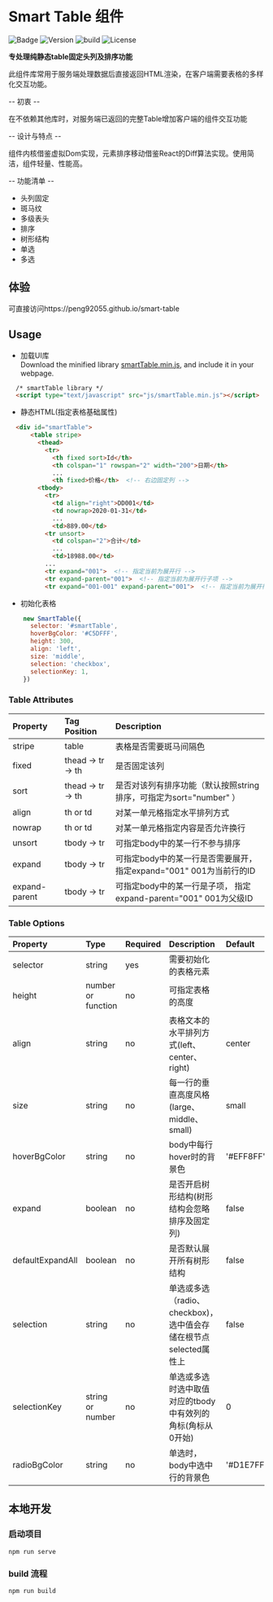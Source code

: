 # Smart Table 组件
![Badge](https://img.shields.io/badge/Hey!-Everybody-yellow)
![Version](https://img.shields.io/github/package-json/v/peng92055/smart-table)
![build](https://travis-ci.org/peng92055/smart-table.svg?branch=master)
![License](https://img.shields.io/github/license/peng92055/smart-table)

**专处理纯静态table固定头列及排序功能**

此组件库常用于服务端处理数据后直接返回HTML渲染，在客户端需要表格的多样化交互功能。

-- 初衷 --

  在不依赖其他库时，对服务端已返回的完整Table增加客户端的组件交互功能

-- 设计与特点 --
  
  组件内核借鉴虚拟Dom实现，元素排序移动借鉴React的Diff算法实现。使用简洁，组件轻量、性能高。

-- 功能清单 --

  - 头列固定
  - 斑马纹
  - 多级表头
  - 排序
  - 树形结构
  - 单选
  - 多选

## 体验
可直接访问https://peng92055.github.io/smart-table

## Usage
- 加载UI库<br>
  Download the minified library [smartTable.min.js](https://peng92055.github.io/smart-table/smartTable.min.js), and include it in your webpage.
```html
  /* smartTable library */
  <script type="text/javascript" src="js/smartTable.min.js"></script>
```
- 静态HTML(指定表格基础属性)<br>
```html
  <div id="smartTable">
      <table stripe>
        <thead>
          <tr>
            <th fixed sort>Id</th>
            <th colspan="1" rowspan="2" width="200">日期</th>
            ...
            <th fixed>价格</th>  <!-- 右边固定列 -->
        <tbody>
          <tr>
            <td align="right">DD001</td>
            <td nowrap>2020-01-31</td>
            ...
            <td>889.00</td>
          <tr unsort>
            <td colspan="2">合计</td>
            ...
            <td>18988.00</td>
          ...
          <tr expand="001">  <!-- 指定当前为展开行 -->
          <tr expand-parent="001">  <!-- 指定当前为展开行子项 -->
          <tr expand="001-001" expand-parent="001">  <!-- 指定当前为展开行及为其他行子项 -->
```
- 初始化表格
```javascript
    new SmartTable({
      selector: '#smartTable',
      hoverBgColor: '#C5DFFF',
      height: 300,
      align: 'left',
      size: 'middle',
      selection: 'checkbox',
      selectionKey: 1,
    })
```

### Table Attributes

| Property          | Tag Position           | Description                                                                   | 
| :---------------- | :--------------------- | :---------------------------------------------------------------------------- |
| stripe            | table                  | 表格是否需要斑马间隔色                                                            | 
| fixed             | thead -> tr -> th      | 是否固定该列                                                                     |
| sort              | thead -> tr -> th      | 是否对该列有排序功能（默认按照string排序，可指定为sort="number" ）                    |
| align             | th or td               | 对某一单元格指定水平排列方式                                                       |
| nowrap            | th or td               | 对某一单元格指定内容是否允许换行                                                    |
| unsort            | tbody -> tr            | 可指定body中的某一行不参与排序                                                     |
| expand            | tbody -> tr            | 可指定body中的某一行是否需要展开，  指定expand="001" 001为当前行的ID                  |
| expand-parent     | tbody -> tr            | 可指定body中的某一行是子项，      指定expand-parent="001"  001为父级ID               |


### Table Options

| Property              | Type               | Required    | Description                                                | Default       |
| :---------------------| :----------------- | :---------- | :--------------------------------------------------------- | :------------ |
| selector              | string             | yes         | 需要初始化的表格元素                                           |               |
| height                | number or function | no          | 可指定表格的高度                                              |               |
| align                 | string             | no          | 表格文本的水平排列方式(left、center、right)                    | center        |
| size                  | string             | no          | 每一行的垂直高度风格(large、middle、small)                     | small         |
| hoverBgColor          | string             | no          | body中每行hover时的背景色                                    | '#EFF8FF'     |
| expand                | boolean            | no          | 是否开启树形结构(树形结构会忽略排序及固定列)                      | false        |
| defaultExpandAll      | boolean            | no          | 是否默认展开所有树形结构                                       | false        |
| selection             | string             | no          | 单选或多选（radio、checkbox)，选中值会存储在根节点selected属性上  | false        |
| selectionKey          | string or number   | no          | 单选或多选时选中取值对应的tbody中有效列的角标(角标从0开始)          | 0            |
| radioBgColor          | string             | no          | 单选时，body中选中行的背景色                                   | '#D1E7FF'     |



## 本地开发
### 启动项目
```
npm run serve
```

### build 流程
```
npm run build
```
